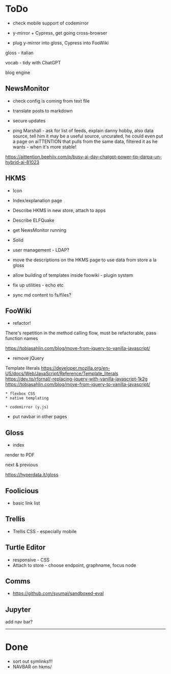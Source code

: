 # ToDo

- check mobile support of codemirror

- y-mirror + Cypress, get going cross-browser

- plug y-mirror into gloss, Cypress into FooWiki

gloss - italian

vocab - tidy with ChatGPT

blog engine

## NewsMonitor

- check config is coming from text file

* translate posts to markdown

- secure updates

* ping Marshall - ask for list of feeds, explain danny hobby, also data source, tell him it may be a useful source, uncurated, he could even put a page on aiTTENTION that pulls from the same data, filtered it as he wants - when it's more stable!

https://aittention.beehiiv.com/p/busy-ai-day-chatgpt-power-tip-darpa-un-hybrid-ai-81023

## HKMS

- Icon

- Index/explanation page

- Describe HKMS in new store, attach to apps

- Describe ELFQuake

- get NewsMonitor running

- Solid

- user management - LDAP?

- move the descriptions on the HKMS page to use data from store a la gloss

- allow building of templates inside foowiki - plugin system

- fix up utilities - echo etc

- sync md content to fs/files?

## FooWiki

- refactor!

There's repetition in the method calling flow, must be refactorable, pass function names

https://tobiasahlin.com/blog/move-from-jquery-to-vanilla-javascript/

- remove jQuery

Template literals
https://developer.mozilla.org/en-US/docs/Web/JavaScript/Reference/Template_literals
https://dev.to/rfornal/-replacing-jquery-with-vanilla-javascript-1k2g
https://tobiasahlin.com/blog/move-from-jquery-to-vanilla-javascript/

    * flexbox CSS
    * native templating

    * codemirror (y.js)

- put navbar in other pages

## Gloss

- index

render to PDF

next & previous

https://hyperdata.it/gloss

## Foolicious

- basic link list

## Trellis

- Trellis CSS - especially mobile

## Turtle Editor

- responsive - CSS
- Attach to store - choose endpoint, graphname, focus node

## Comms

- https://github.com/syumai/sandboxed-eval

## Jupyter

add nav bar?

---

# Done

- sort out symlinks!!!
- NAVBAR on hkms/
